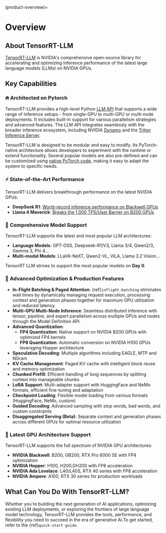 (product-overview)=

# Overview

## About TensorRT-LLM

[TensorRT-LLM](https://developer.nvidia.com/tensorrt) is NVIDIA's comprehensive open-source library for accelerating and optimizing inference performance of the latest large language models (LLMs) on NVIDIA GPUs. 

## Key Capabilities

### 🔥 **Architected on Pytorch**

TensorRT-LLM provides a high-level Python [LLM API](./quick-start-guide.md#run-offline-inference-with-llm-api) that supports a wide range of inference setups - from single-GPU to multi-GPU or multi-node deployments. It includes built-in support for various parallelism strategies and advanced features. The LLM API integrates seamlessly with the broader inference ecosystem, including NVIDIA [Dynamo](https://github.com/ai-dynamo/dynamo) and the [Triton Inference Server](https://github.com/triton-inference-server/server).

TensorRT-LLM is designed to be modular and easy to modify. Its PyTorch-native architecture allows developers to experiment with the runtime or extend functionality. Several popular models are also pre-defined and can be customized using [native PyTorch code](source:tensorrt_llm/_torch/models/modeling_deepseekv3.py), making it easy to adapt the system to specific needs.

### ⚡ **State-of-the-Art Performance**

TensorRT-LLM delivers breakthrough performance on the latest NVIDIA GPUs:

- **DeepSeek R1**: [World-record inference performance on Blackwell GPUs](.https://developer.nvidia.com/blog/nvidia-blackwell-delivers-world-record-deepseek-r1-inference-performance/)
- **Llama 4 Maverick**: [Breaks the 1,000 TPS/User Barrier on B200 GPUs](https://developer.nvidia.com/blog/blackwell-breaks-the-1000-tps-user-barrier-with-metas-llama-4-maverick/)

### 🎯 **Comprehensive Model Support**

TensorRT-LLM supports the latest and most popular LLM architectures:

- **Language Models**: GPT-OSS, Deepseek-R1/V3, Llama 3/4, Qwen2/3, Gemma 3, Phi 4...
- **Multi-modal Models**: LLaVA-NeXT, Qwen2-VL, VILA, Llama 3.2 Vision...

TensorRT LLM strives to support the most popular models on **Day 0**.

### 🚀 **Advanced Optimization & Production Features**
- **In-Flight Batching & Paged Attention**: {ref}`inflight-batching` eliminates wait times by dynamically managing request execution, processing context and generation phases together for maximum GPU utilization and reduced latency.
- **Multi-GPU Multi-Node Inference**: Seamless distributed inference with tensor, pipeline, and expert parallelism across multiple GPUs and nodes through the Model Definition API.
- **Advanced Quantization**: 
  - **FP4 Quantization**: Native support on NVIDIA B200 GPUs with optimized FP4 kernels
  - **FP8 Quantization**: Automatic conversion on NVIDIA H100 GPUs leveraging Hopper architecture
- **Speculative Decoding**: Multiple algorithms including EAGLE, MTP and NGram
- **KV Cache Management**: Paged KV cache with intelligent block reuse and memory optimization
- **Chunked Prefill**: Efficient handling of long sequences by splitting context into manageable chunks
- **LoRA Support**: Multi-adapter support with HuggingFace and NeMo formats, efficient fine-tuning and adaptation
- **Checkpoint Loading**: Flexible model loading from various formats (HuggingFace, NeMo, custom)
- **Guided Decoding**: Advanced sampling with stop words, bad words, and custom constraints
- **Disaggregated Serving (Beta)**: Separate context and generation phases across different GPUs for optimal resource utilization

### 🔧 **Latest GPU Architecture Support**

TensorRT-LLM supports the full spectrum of NVIDIA GPU architectures:
- **NVIDIA Blackwell**: B200, GB200, RTX Pro 6000 SE with FP4 optimization
- **NVIDIA Hopper**: H100, H200,GH200 with FP8 acceleration
- **NVIDIA Ada Lovelace**: L40/L40S, RTX 40 series with FP8 acceleration
- **NVIDIA Ampere**: A100, RTX 30 series for production workloads

## What Can You Do With TensorRT-LLM?

Whether you're building the next generation of AI applications, optimizing existing LLM deployments, or exploring the frontiers of large language model technology, TensorRT-LLM provides the tools, performance, and flexibility you need to succeed in the era of generative AI.To get started, refer to the {ref}`quick-start-guide`.
